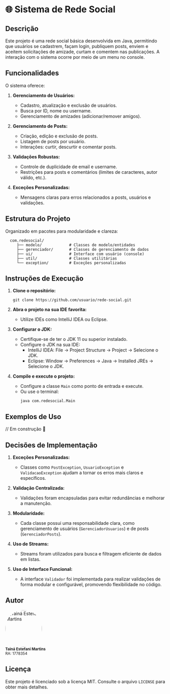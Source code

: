# 🌐 Sistema de Rede Social

## Descrição
Este projeto é uma rede social básica desenvolvida em Java, permitindo que usuários se cadastrem, façam login, publiquem posts, enviem e aceitem solicitações de amizade, curtam e comentem nas publicações. A interação com o sistema ocorre por meio de um menu no console.

## Funcionalidades
O sistema oferece:

1. **Gerenciamento de Usuários:**
   - Cadastro, atualização e exclusão de usuários.
   - Busca por ID, nome ou username.
   - Gerenciamento de amizades (adicionar/remover amigos).

2. **Gerenciamento de Posts:**
   - Criação, edição e exclusão de posts.
   - Listagem de posts por usuário.
   - Interações: curtir, descurtir e comentar posts.

3. **Validações Robustas:**
   - Controle de duplicidade de email e username.
   - Restrições para posts e comentários (limites de caracteres, autor válido, etc.).

4. **Exceções Personalizadas:**
   - Mensagens claras para erros relacionados a posts, usuários e validações.

## Estrutura do Projeto
Organizado em pacotes para modularidade e clareza:
```
  com.redesocial/
     ├── modelo/            # Classes de modelo/entidades
     ├── gerenciador/       # Classes de gerenciamento de dados
     ├── ui/                # Interface com usuário (console)
     ├── util/              # Classes utilitárias
     └── exception/         # Exceções personalizadas
 ```

## Instruções de Execução

1. **Clone o repositório:**
   ```
   git clone https://github.com/usuario/rede-social.git
   ```
   
2. **Abra o projeto na sua IDE favorita:**
   - Utilize IDEs como IntelliJ IDEA ou Eclipse.

3. **Configurar o JDK:**
   - Certifique-se de ter o JDK 11 ou superior instalado.
   - Configure o JDK na sua IDE:
      - IntelliJ IDEA: File -> Project Structure -> Project -> Selecione o JDK.
      - Eclipse: Window -> Preferences -> Java -> Installed JREs -> Selecione o JDK.

3. **Compile e execute o projeto:**
   - Configure a classe `Main` como ponto de entrada e execute.
   - Ou use o terminal:
       ```
       java com.redesocial.Main
       ```

## Exemplos de Uso

// Em construção 🚧

## Decisões de Implementação

1. **Exceções Personalizadas:**
   - Classes como `PostException`, `UsuarioException` e `ValidacaoException` ajudam a tornar os erros mais claros e específicos.

2. **Validação Centralizada:**
   - Validações foram encapsuladas para evitar redundâncias e melhorar a manutenção.

3. **Modularidade:**
   - Cada classe possui uma responsabilidade clara, como gerenciamento de usuários (`GerenciadorUsuarios`) e de posts (`GerenciadorPosts`).

4. **Uso de Streams:**
   - Streams foram utilizados para busca e filtragem eficiente de dados em listas.

5. **Uso de Interface Funcional:**
   - A interface `Validador` foi implementada para realizar validações de forma modular e configurável, promovendo flexibilidade no código.

## Autor
<div align="left">
  <a href="https://github.com/tainaestefani">
    <img alt="Tainá Estefani Martins" src="https://avatars.githubusercontent.com/u/154456749?v=4" width="115" style="border-radius:50%">
  </a>
  <br>
  <sub><b>Tainá Estefani Martins</b></sub><br>
  <sub>RA: 1778354</sub><br>
</div>

## Licença
Este projeto é licenciado sob a licença MIT. Consulte o arquivo `LICENSE` para obter mais detalhes.
